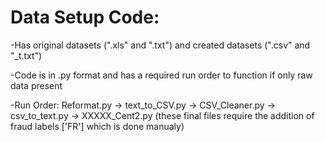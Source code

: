 # Data Setup Code:

-Has original datasets (".xls" and ".txt") and created datasets (".csv" and "_t.txt")

-Code is in .py format and has a required run order to function if only raw data present

-Run Order: Reformat.py -> text_to_CSV.py -> CSV_Cleaner.py -> csv_to_text.py -> XXXXX_Cent2.py (these final files require the addition of fraud labels ['FR'] which is done manualy)

